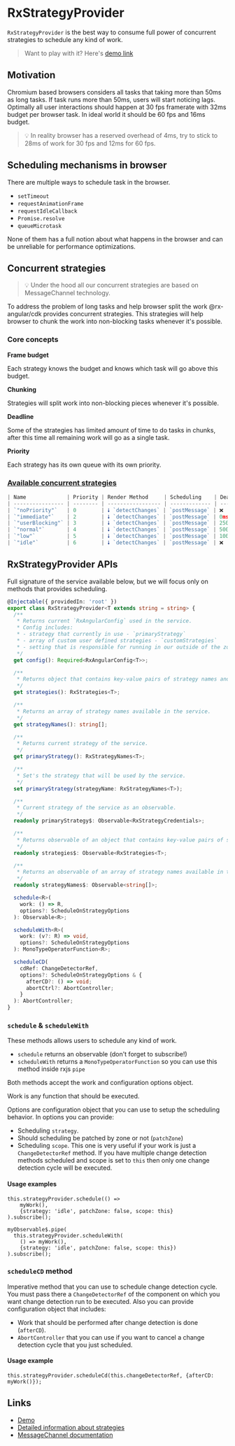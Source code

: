 # RxStrategyProvider

`RxStrategyProvider` is the best way to consume full power of concurrent strategies to schedule any kind of work.

> Want to play with it? Here's [demo link](https://stackblitz.com/edit/angular-ivy-1vfpoe) 

## Motivation

Chromium based browsers considers all tasks that taking more than 50ms as long tasks. If task runs more than 50ms, users will start noticing lags. Optimally all user interactions should happen at 30 fps framerate with 32ms budget per browser task. In ideal world it should be 60 fps and 16ms budget. 

> 💡 In reality browser has a reserved overhead of 4ms, try to stick to 28ms of work for 30 fps and 12ms for 60 fps.

## Scheduling mechanisms in browser

There are multiple ways to schedule task in the browser. 

- `setTimeout`
- `requestAnimationFrame`
- `requestIdleCallback`
- `Promise.resolve`
- `queueMicrotask`

None of them has a full notion about what happens in the browser and can be unreliable for performance optimizations.

## Concurrent strategies

> 💡 Under the hood all our concurrent strategies are based on MessageChannel technology.

To address the problem of long tasks and help browser split the work @rx-angular/cdk provides  concurrent strategies. This strategies will help browser to chunk the work into non-blocking tasks whenever it's possible. 

### Core concepts

**Frame budget**

Each strategy knows the budget and knows which task will go above this budget.

**Chunking**

Strategies will split work into non-blocking pieces whenever it's possible.

**Deadline**

Some of the strategies has limited amount of time to do tasks in chunks, after this time all remaining work will go as a single task.

**Priority**

Each strategy has its own queue with its own priority.

### [Available concurrent strategies](https://github.com/rx-angular/rx-angular/tree/master/libs/cdk/render-strategies)

```jsx
| Name             | Priority | Render Method     | Scheduling    | Deadline        |
| ---------------- | -------- | ----------------- | ------------- | --------------- |
| `"noPriority"`   | 0        | 🠗 `detectChanges` | `postMessage` | ❌              |
| `"immediate"`    | 2        | 🠗 `detectChanges` | `postMessage` | 0ms             |
| `"userBlocking"` | 3        | 🠗 `detectChanges` | `postMessage` | 250ms           |
| `"normal"`       | 4        | 🠗 `detectChanges` | `postMessage` | 5000ms          |
| `"low"`          | 5        | 🠗 `detectChanges` | `postMessage` | 10000ms         |
| `"idle"`         | 6        | 🠗 `detectChanges` | `postMessage` | ❌              |
```

## RxStrategyProvider APIs

Full signature of the service available below, but we will focus only on methods that provides scheduling.

```typescript
@Injectable({ providedIn: 'root' })
export class RxStrategyProvider<T extends string = string> {
  /**
   * Returns current `RxAngularConfig` used in the service.
   * Config includes:
   * - strategy that currently in use - `primaryStrategy`
   * - array of custom user defined strategies - `customStrategies`
   * - setting that is responsible for running in our outside of the zone.js - `patchZone`
   */
  get config(): Required<RxAngularConfig<T>>;

  /**
   * Returns object that contains key-value pairs of strategy names and their credentials (settings) that are available in the service.
   */
  get strategies(): RxStrategies<T>;

  /**
   * Returns an array of strategy names available in the service.
   */
  get strategyNames(): string[];

  /**
   * Returns current strategy of the service.
   */
  get primaryStrategy(): RxStrategyNames<T>;

  /**
   * Set's the strategy that will be used by the service.
   */
  set primaryStrategy(strategyName: RxStrategyNames<T>);

  /**
   * Current strategy of the service as an observable.
   */
  readonly primaryStrategy$: Observable<RxStrategyCredentials>;

  /**
   * Returns observable of an object that contains key-value pairs of strategy names and their credentials (settings) that are available in the service.
   */
  readonly strategies$: Observable<RxStrategies<T>;

  /**
   * Returns an observable of an array of strategy names available in the service.
   */
  readonly strategyNames$: Observable<string[]>;

  schedule<R>(
    work: () => R,
    options?: ScheduleOnStrategyOptions
  ): Observable<R>;

  scheduleWith<R>(
    work: (v?: R) => void,
    options?: ScheduleOnStrategyOptions
  ): MonoTypeOperatorFunction<R>;

  scheduleCD(
    cdRef: ChangeDetectorRef,
    options?: ScheduleOnStrategyOptions & {
      afterCD?: () => void;
      abortCtrl?: AbortController;
    }
  ): AbortController;
}
```

### `schedule` & `scheduleWith`

These methods allows users to schedule any kind of work. 

- `schedule` returns an observable (don't forget to subscribe!)
- `scheduleWith` returns a `MonoTypeOperatorFunction` so you can use this method inside rxjs `pipe`

Both methods accept the work and configuration options object.

Work is any function that should be executed.

Options are configuration object that you can use to setup the scheduling behavior. In options you can provide:

- Scheduling `strategy`.
- Should scheduling be patched by zone or not (`patchZone`)
- Scheduling `scope`. This one is very useful if your work is just a `ChangeDetectorRef` method. If you have multiple change detection methods scheduled and scope is set to `this` then only one change detection cycle will be executed.

#### Usage examples

```tsx
this.strategyProvider.schedule(() => 
    myWork(), 
    {strategy: 'idle', patchZone: false, scope: this}
).subscribe();

myObservable$.pipe(
  this.strategyProvider.scheduleWith(
    () => myWork(), 
    {strategy: 'idle', patchZone: false, scope: this})
).subscribe();
```

### `scheduleCD` method

Imperative method that you can use to schedule change detection cycle. You must pass there a `ChangeDetectorRef` of the component on which you want change detection run to be executed. Also you can provide configuration object that includes:

- Work that should be performed after change detection is done (`afterCD`).
- `AbortController` that you can use if you want to cancel a change detection cycle that you just scheduled.

#### Usage example

```tsx
this.strategyProvider.scheduleCd(this.changeDetectorRef, {afterCD: myWork()});
```

## Links
- [Demo](https://stackblitz.com/edit/angular-ivy-1vfpoe)
- [Detailed information about strategies](https://github.com/rx-angular/rx-angular/tree/master/libs/cdk/render-strategies)
- [MessageChannel documentation](https://developer.mozilla.org/en-US/docs/Web/API/MessageChannel)
